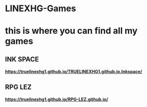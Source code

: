 # LINEXHG-Games
# **this is where you can find all my games**

## **INK SPACE**
#### **https://truelinexhg1.github.io/TRUELINEXHG1.github.io.Inkspace/**

## **RPG LEZ**
#### **https://truelinexhg1.github.io/RPG-LEZ.github.io/**




